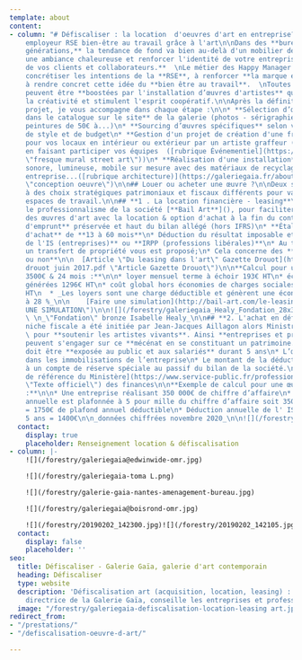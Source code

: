 ```yaml
---
template: about
content:
- column: "# Défiscaliser : la location  d'oeuvres d'art en entreprise?\n\n## Marque
    employeur RSE bien-être au travail grâce à l'art\n\nDans des **bureaux nouvelles
    générations,** la tendance de fond va bien au-delà d'un mobilier design pour donner
    une ambiance chaleureuse et renforcer l'identité de votre entreprise **auprès
    de vos clients et collaborateurs.**  \nLe métier des Happy Manager consiste à
    concrétiser les intentions de la **RSE**, à renforcer **la marque employeur**,
    à rendre concret cette idée du **bien être au travail**.  \nToutes ces intentions
    peuvent être **boostées par l'installation d’œuvres d'artistes** qui améliorent
    la créativité et stimulent l'esprit coopératif.\n\nAprès la définition de votre
    projet, je vous accompagne dans chaque étape :\n\n* **Sélection d’œuvres disponibles
    dans le catalogue sur le site** de la galerie (photos - sérigraphies - sculptures-
    peintures de 50€ à...)\n* **Sourcing d’œuvres spécifiques** selon vos critères
    de style et de budget\n* **Gestion d'un projet de création d'une fresque murale**
    pour vos locaux en intérieur ou extérieur par un artiste graffeur (street-art),
    en faisant participer vos équipes  ([rubrique Événementiel](https://galeriegaia.fr/about/evenementiel/
    \"fresque mural street art\"))\n* **Réalisation d'une installation** visuelle,
    sonore, lumineuse, mobile sur mesure avec des matériaux de recyclage de votre
    entreprise...([rubrique architecture)](https://galeriegaia.fr/about/immobilier-architecture/
    \"conception oeuvre\")\n\n## Louer ou acheter une œuvre ?\n\nDeux solutions adaptées
    à des choix stratégiques patrimoniaux et fiscaux différents pour valoriser vos
    espaces de travail.\n\n## **1 . La location financière - leasing**\n\nJ'ai retenu
    le professionnalisme de la société [**Bail Art**](), pour faciliter l'accès à
    des œuvres d'art avec la location & option d'achat à la fin du contrat.\n\n* **Capacité
    d'emprunt** préservée et haut du bilan allégé (hors IFRS)\n* **Étalement du coût
    d'achat** de **13 à 60 mois**\n* Déduction du résultat imposable et **réduction
    de l'IS (entreprises)** ou **IRPP (professions libérales)**\n* Au terme du contrat
    un transfert de propriété vous est proposé;\n* Cela concerne des **artistes vivants
    ou non**\n\n  [Article \"Du leasing dans l'art\" Gazette Drouot](https://galeriegaia.fr/forestry/Gazette
    drouot juin 2017.pdf \"Article Gazette Drouot\")\n\n**Calcul pour une œuvre de
    3500€ & 24 mois :**\n\n* loyer mensuel terme à échoir 193€ HT\n* économies d'impôts
    générées 1296€ HT\n* coût global hors économies de charges sociales, IR = 3332€
    HT\n  * _Les loyers sont une charge déductible et génèrent une économie d'IS estimée
    à 28 %_\n\n    [Faire une simulation](http://bail-art.com/le-leasing/ \"FAIRE
    UNE SIMULATION\")\n\n![](/forestry/galeriegaia_Healy_Fondation_28x37 cadré.jpg)
    \ \n_\"Fondation\" bronze Isabelle Healy_\n\n## **2. L'achat en défiscalisation**\n\nCette
    niche fiscale a été initiée par Jean-Jacques Aillagon alors Ministre de la Culture
    \ pour **soutenir les artistes vivants**. Ainsi **entreprises et professions libérales**
    peuvent s'engager sur ce **mécénat en se constituant un patrimoine.**\n\n* L’œuvre
    doit être **exposée au public et aux salariés** durant 5 ans\n* L’œuvre figure
    dans les immobilisations de l’entreprise\n* Le montant de la déduction est inscrit
    à un compte de réserve spéciale au passif du bilan de la société.\n\n  [Texte
    de référence du Ministère](https://www.service-public.fr/professionnels-entreprises/vosdroits/F32914
    \"Texte officiel\") des finances\n\n**Exemple de calcul pour une œuvre de 7000€
    :**\n\n* Une entreprise réalisant 350 000€ de chiffre d’affaire\n* La déduction
    annuelle est plafonnée à 5 pour mille du chiffre d’affaire soit 350 000 x 0,005
    = 1750€ de plafond annuel déductible\n* Déduction annuelle de l' IS   7000€ /
    5 ans = 1400€\n\n_données chiffrées novembre 2020_\n\n![](/forestry/galeriegaia@boisrond-omr.jpg)"
  contact:
    display: true
    placeholder: Renseignement location & défiscalisation
- column: |-
    ![](/forestry/galeriegaia@edwinwide-omr.jpg)

    ![](/forestry/galeriegaia-toma L.png)

    ![](/forestry/galerie-gaia-nantes-amenagement-bureau.jpg)

    ![](/forestry/galeriegaia@boisrond-omr.jpg)

    ![](/forestry/20190202_142300.jpg)![](/forestry/20190202_142105.jpg)
  contact:
    display: false
    placeholder: ''
seo:
  title: Défiscaliser - Galerie Gaïa, galerie d'art contemporain
  heading: Défiscaliser
  type: website
  description: 'Défiscalisation art (acquisition, location, leasing) : Elisabeth Givre,
    directrice de la Galerie Gaïa, conseille les entreprises et professions libérales.'
  image: "/forestry/galeriegaia-defiscalisation-location-leasing art.jpg"
redirect_from:
- "/prestations/"
- "/defiscalisation-oeuvre-d-art/"

---
```

